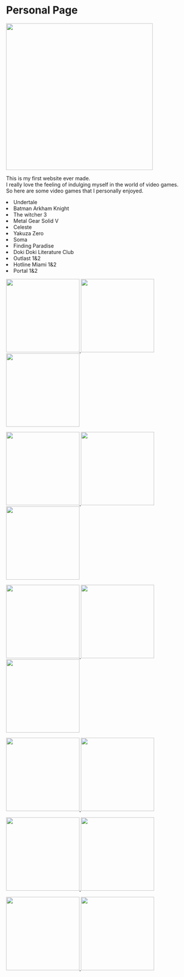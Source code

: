 <h1>Personal Page</h1>
<main>
<img src="https://upload.wikimedia.org/wikipedia/commons/thumb/a/a6/Anonymous_emblem.svg/800px-Anonymous_emblem.svg.png" width="400" height="400" />
  <p>This is my first website ever made.<br/>
  I really love the feeling of indulging myself in the world of video games.<br/>
  So here are some video games that I personally enjoyed.</p>
  
  <p>
  <li>Undertale</li>
  <li>Batman Arkham Knight</li>
  <li>The witcher 3</li>
  <li>Metal Gear Solid V</li>
  <li>Celeste</li>
  <li>Yakuza Zero</li>
  <li>Soma</li>
  <li>Finding Paradise</li>
  <Li>Doki Doki Literature Club</Li>
  <li>Outlast 1&2</li>
  <li>Hotline Miami 1&2</li>
  <li>Portal 1&2</li>
  </p>
  
  <p float="left">
  <a href="https://store.steampowered.com/app/391540/Undertale/"><img src="https://cdn2.steamgriddb.com/file/sgdb-cdn/thumb/1b3b556faf900e247d6d28effca15413.jpg" width="200" />
  <a href="https://store.steampowered.com/app/208650/Batman_Arkham_Knight/"><img src="https://cdn2.steamgriddb.com/file/sgdb-cdn/thumb/f84188cb2659a5c8c875d7f0e9fc847c.jpg" width="200" /> 
  <a href="https://store.steampowered.com/app/292030/The_Witcher_3_Wild_Hunt/"><img src="https://cdn2.steamgriddb.com/file/sgdb-cdn/thumb/c0123534e98961f6c51928f240599553.jpg" width="200" />
</p>
<p float="left">
  <a href="https://store.steampowered.com/app/287700/METAL_GEAR_SOLID_V_THE_PHANTOM_PAIN/"><img src="https://cdn2.steamgriddb.com/file/sgdb-cdn/thumb/a2959d14ad418268c4ecf73fb183ab8f.jpg" width="200" />
  <a href="https://store.steampowered.com/app/504230/Celeste/"><img src="https://cdn2.steamgriddb.com/file/sgdb-cdn/thumb/8c433a09bd26b943147c4d9bacb15efc.jpg" width="200" /> 
  <a href="https://store.steampowered.com/app/638970/Yakuza_0/"><img src="https://cdn2.steamgriddb.com/file/sgdb-cdn/thumb/bd99bdf104cec85901a27b3adbc8a1ee.jpg" width="200" />
</p>
<p float="left">
  <a href="https://store.steampowered.com/app/282140/SOMA/"><img src="https://cdn2.steamgriddb.com/file/sgdb-cdn/thumb/d7a2b7a35459409adc9ff430a6b0c51e.jpg" width="200" />
  <a href="https://store.steampowered.com/app/337340/Finding_Paradise/"><img src="https://cdn2.steamgriddb.com/file/sgdb-cdn/thumb/d607cb39183721ffdca411d397c2db0d.jpg" width="200" /> 
  <a href="https://store.steampowered.com/app/698780/Doki_Doki_Literature_Club/"><img src="https://cdn2.steamgriddb.com/file/sgdb-cdn/thumb/af5ed76b466a037cd7b9b1cefef578ba.png" width="200" />
</p>
<p float="left">
  <a href="https://store.steampowered.com/app/238320/Outlast/"><img src="https://cdn2.steamgriddb.com/file/sgdb-cdn/thumb/25644b95de790aea9e0cb3d19b17a945.jpg" width="200" />
  <a href="https://store.steampowered.com/app/414700/Outlast_2/"><img src="https://cdn2.steamgriddb.com/file/sgdb-cdn/thumb/7e295854e82472655df9eb7d77fa2254.jpg" width="200" /> 
</p>
<p float="left">
  <a href="https://store.steampowered.com/app/219150/Hotline_Miami/"><img src="https://cdn2.steamgriddb.com/file/sgdb-cdn/thumb/9fad6725914cafe948673da493a02c5b.jpg" width="200" />
  <a href="https://store.steampowered.com/app/274170/Hotline_Miami_2_Wrong_Number/"><img src="https://cdn2.steamgriddb.com/file/sgdb-cdn/thumb/a80b0d78801cbc324e13fa9e0df7e4b5.jpg" width="200" /> 
</p>
<p float="left">
  <a href="https://store.steampowered.com/app/400/Portal/"><img src="https://cdn2.steamgriddb.com/file/sgdb-cdn/thumb/dcb88e77b00e85321d39b4e4097c1107.jpg" width="200" />
  <a href="https://store.steampowered.com/app/620/Portal_2/"><img src="https://cdn2.steamgriddb.com/file/sgdb-cdn/thumb/1b3588ca581a6835f4d8f4aa8d796c4b.jpg" width="200" /> 
</p>
  
</main>
